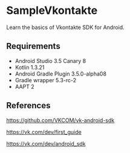 # SampleVkontakte
Learn the basics of Vkontakte SDK for Android.

## Requirements
* Android Studio 3.5 Canary 8
* Kotlin 1.3.21
* Android Gradle Plugin 3.5.0-alpha08
* Gradle wrapper 5.3-rc-2
* AAPT 2

## References
https://github.com/VKCOM/vk-android-sdk

https://vk.com/dev/first_guide

https://vk.com/dev/android_sdk